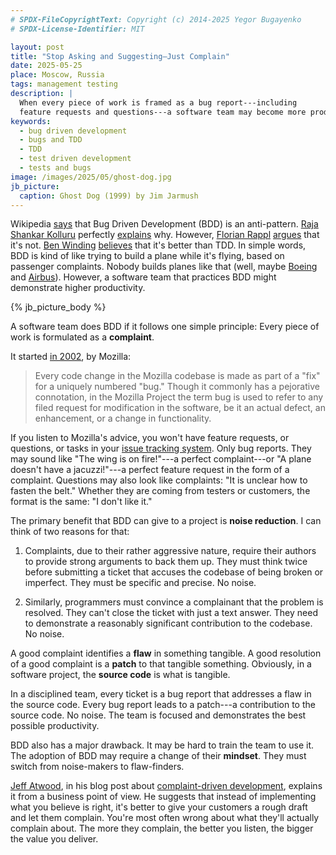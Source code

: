 ```yaml
---
# SPDX-FileCopyrightText: Copyright (c) 2014-2025 Yegor Bugayenko
# SPDX-License-Identifier: MIT

layout: post
title: "Stop Asking and Suggesting—Just Complain"
date: 2025-05-25
place: Moscow, Russia
tags: management testing
description: |
  When every piece of work is framed as a bug report---including
  feature requests and questions---a software team may become more productive.
keywords:
  - bug driven development
  - bugs and TDD
  - TDD
  - test driven development
  - tests and bugs
image: /images/2025/05/ghost-dog.jpg
jb_picture:
  caption: Ghost Dog (1999) by Jim Jarmush
---
```


Wikipedia [says][wiki] that Bug Driven Development (BDD) is an anti-pattern.
[Raja Shankar Kolluru] perfectly [explains][rajakolluru2010] why.
However, [Florian Rappl][Florian Rappl] [argues][rappl2014] that it's not.
[Ben Winding][Ben Winding] [believes][winding2022] that it's better than TDD.
In simple words, BDD is kind of like trying to build a plane while it's flying, based on passenger complaints.
Nobody builds planes like that (well, maybe [Boeing][travis2019] and [Airbus][gibbs2015]).
However, a software team that practices BDD might demonstrate higher productivity.

<!--more-->

{% jb_picture_body %}

A software team does BDD if it follows one simple principle:
Every piece of work is formulated as a **complaint**.

It started [in 2002][reis2002], by Mozilla:

> Every code change in the Mozilla codebase is made as part of a "fix" for a uniquely numbered "bug." Though it commonly has a pejorative connotation, in the Mozilla Project the term bug is used to refer to any filed request for modification in the software, be it an actual defect, an enhancement, or a change in functionality.

If you listen to Mozilla's advice, you won't have feature requests, or questions, or tasks in your [issue tracking system].
Only bug reports.
They may sound like "The wing is on fire!"---a perfect complaint---or "A plane doesn't have a jacuzzi!"---a perfect feature request in the form of a complaint.
Questions may also look like complaints: "It is unclear how to fasten the belt."
Whether they are coming from testers or customers, the format is the same: "I don't like it."

The primary benefit that BDD can give to a project is **noise reduction**.
I can think of two reasons for that:

1. Complaints, due to their rather aggressive nature, require their authors to provide strong arguments to back them up.
They must think twice before submitting a ticket that accuses the codebase of being broken or imperfect.
They must be specific and precise.
No noise.

2. Similarly, programmers must convince a complainant that the problem is resolved.
They can't close the ticket with just a text answer.
They need to demonstrate a reasonably significant contribution to the codebase.
No noise.

A good complaint identifies a **flaw** in something tangible.
A good resolution of a good complaint is a **patch** to that tangible something.
Obviously, in a software project, the **source code** is what is tangible.

In a disciplined team, every ticket is a bug report that addresses a flaw in the source code.
Every bug report leads to a patch---a contribution to the source code.
No noise.
The team is focused and demonstrates the best possible productivity.

BDD also has a major drawback.
It may be hard to train the team to use it.
The adoption of BDD may require a change of their **mindset**.
They must switch from noise-makers to flaw-finders.

[Jeff Atwood], in his blog post about [complaint-driven development][atwood2014], explains it from a business point of view.
He suggests that instead of implementing what you believe is right, it's better to give your customers a rough draft and let them complain.
You're most often wrong about what they'll actually complain about.
The more they complain, the better you listen, the bigger the value you deliver.


[reis2002]: https://www.researchgate.net/publication/2559439_An_Overview_of_the_Software_Engineering_Process_and_Tools_in_the_Mozilla_Project
[wiki]: https://en.wikipedia.org/wiki/Tester-driven_development
[Florian Rappl]: https://github.com/FlorianRappl
[Ben Winding]: https://github.com/benwinding
[Raja Shankar Kolluru]: https://github.com/rajakolluru
[rajakolluru2010]: https://itmusings.com/bug-driven-development/
[winding2022]: https://blog.benwinding.com/bug-driven-development-sometimes-its-the-best-choice/
[rappl2014]: https://www.florian-rappl.de/News/Page/227/bug-driven-development
[Jeff Atwood]: https://blog.codinghorror.com/about-me/
[atwood2014]: https://blog.codinghorror.com/complaint-driven-development/
[issue tracking system]: https://en.wikipedia.org/wiki/Issue_tracking_system
[travis2019]: https://spectrum.ieee.org/how-the-boeing-737-max-disaster-looks-to-a-software-developer
[gibbs2015]: https://www.theguardian.com/technology/2015/may/20/airbus-issues-alert-software-bug-fatal-plane-crash
